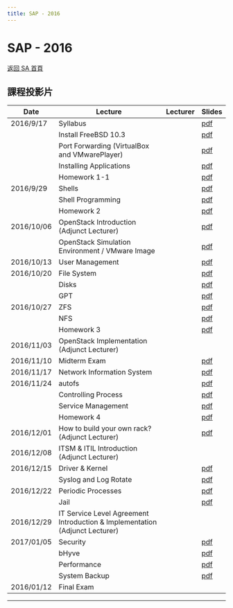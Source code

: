 ```yaml
---
title: SAP - 2016
---
```


# SAP - 2016

[返回 SA 首頁](/sa/)

## 課程投影片

| Date | Lecture | Lecturer | Slides |
|---|---|---|---|
| 2016/9/17 | Syllabus |  | [pdf](/assets/sa/2016/105SA_syllabus.pdf) |
|  | Install FreeBSD 10.3 |  | [pdf](/assets/sa/2016/01-Install_FreeBSD10.3.pdf) |
|  | Port Forwarding (VirtualBox and VMwarePlayer) |  | [pdf](/assets/sa/2016/Port_Forwarding_VirtualBox_VMwarePlayer.pdf) |
|  | Installing Applications |  | [pdf](/assets/sa/2016/Installing_Applications.pdf) |
|  | Homework 1-1 |  | [pdf](/assets/sa/2016/Hw1-1_spec.pdf) |
| 2016/9/29 | Shells |  | [pdf](/assets/sa/2016/Shells.pdf) |
|  | Shell Programming |  | [pdf](/assets/sa/2016/ShellProgramming.pdf) |
|  | Homework 2 |  | [pdf](/assets/sa/2016/HW2.pdf) |
| 2016/10/06 | OpenStack Introduction (Adjunct Lecturer) |  | [pdf](/assets/sa/2016/OpenStack_Introduction.pdf) |
|  | OpenStack Simulation Environment / VMware Image |  | [pdf](https://drive.google.com/open?id=0BxWlOhX0WI3UNEFmdkNTT0FnLU0) |
| 2016/10/13 | User Management |  | [pdf](/assets/sa/2016/User_Management_16101301.pdf) |
| 2016/10/20 | File System |  | [pdf](/assets/sa/2016/SAP2016_FileSystem.pdf) |
|  | Disks |  | [pdf](/assets/sa/2016/SAP2016_Disks.pdf) |
|  | GPT |  | [pdf](/assets/sa/2016/SAP2016_GPT.pdf) |
| 2016/10/27 | ZFS |  | [pdf](/assets/sa/2016/SAP2016_ZFS.pdf) |
|  | NFS |  | [pdf](/assets/sa/2016/SAP2016_NFS.pdf) |
|  | Homework 3 |  | [pdf](/assets/sa/2016/SAP2016_HW3.pdf) |
| 2016/11/03 | OpenStack Implementation (Adjunct Lecturer) |  |  |
| 2016/11/10 | Midterm Exam |  | [pdf](/assets/sa/2016/SAP2016_MidExam.pdf) |
| 2016/11/17 | Network Information System |  | [pdf](/assets/sa/2016/SAP2016_NIS.pdf) |
| 2016/11/24 | autofs |  | [pdf](/assets/sa/2016/SAP2016_autofs.pdf) |
|  | Controlling Process |  | [pdf](/assets/sa/2016/SAP2016_Controlling_Process.pdf) |
|  | Service Management |  | [pdf](/assets/sa/2016/SAP2016_Service_Management.pdf) |
|  | Homework 4 |  | [pdf](/assets/sa/2016/SAP2016_HW4.pdf) |
| 2016/12/01 | How to build your own rack? (Adjunct Lecturer) |  | [pdf](/assets/sa/2016/Overview_of_DevOps_20161201.pdf) |
| 2016/12/08 | ITSM & ITIL Introduction (Adjunct Lecturer) |  |  |
| 2016/12/15 | Driver & Kernel |  | [pdf](/assets/sa/2016/SAP2016_Driver_and_Kernel.pdf) |
|  | Syslog and Log Rotate |  | [pdf](/assets/sa/2016/SAP2016_Syslog_and_LogRotate.pdf) |
| 2016/12/22 | Periodic Processes |  | [pdf](/assets/sa/2016/SAP2016_Periodic_Processes.pdf) |
|  | Jail |  | [pdf](/assets/sa/2016/SAP2016_Jail.pdf) |
| 2016/12/29 | IT Service Level Agreement Introduction & Implementation (Adjunct Lecturer) |  |  |
| 2017/01/05 | Security |  | [pdf](/assets/sa/2016/SAP2016_Security.pdf) |
|  | bHyve |  | [pdf](/assets/sa/2016/SAP2016_bHyve.pdf) |
|  | Performance |  | [pdf](/assets/sa/2016/SAP2016_Performance.pdf) |
|  | System Backup |  | [pdf](/assets/sa/2016/SAP2016_Backups.pdf) |
| 2016/01/12 | Final Exam |  |  |

---
